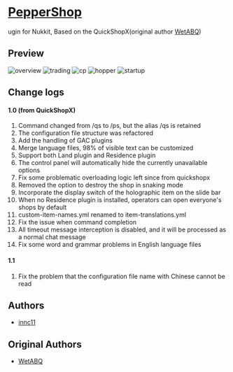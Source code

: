 # [PepperShop](https://github.com/innc11/QuickShopX)

ugin for Nukkit, Based on the QuickShopX(original author [WetABQ](https://github.com/WetABQ)) 

## Preview

![overview](https://res.innc11.cn/pictures/peppershop/en/en_overview.png)
![trading](https://res.innc11.cn/pictures/peppershop/en/en_trading.png)
![cp](https://res.innc11.cn/pictures/peppershop/en/en_controlpanel.png)
![hopper](https://res.innc11.cn/pictures/peppershop/en/en_hopper.png)
![startup](https://res.innc11.cn/pictures/peppershop/en/en_console.png)

## Change logs

#### 1.0 (from QuickShopX)
1. Command changed from /qs to /ps, but the alias /qs is retained
1. The configuration file structure was refactored
2. Add the handling of GAC plugins
3. Merge language files, 98% of visible text can be customized
5. Support both Land plugin and Residence plugin
6. The control panel will automatically hide the currently unavailable options
7. Fix some problematic overloading logic left since from quickshopx
19. Removed the option to destroy the shop in snaking mode
11. Incorporate the display switch of the holographic item on the slide bar
12. When no Residence plugin is installed, operators can open everyone's shops by default
13. custom-item-names.yml renamed to item-translations.yml
16. Fix the issue when command completion
17. All timeout message interception is disabled, and it will be processed as a normal chat message
18. Fix some word and grammar problems in English language files

#### 1.1
1. Fix the problem that the configuration file name with Chinese cannot be read

## Authors
- [innc11](https://github.com/innc11)

## Original Authors
- [WetABQ](https://github.com/WetABQ)
